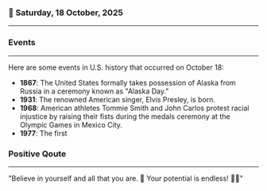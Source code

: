 ### 📅 Saturday, 18 October, 2025
------
### Events
------
Here are some events in U.S. history that occurred on October 18:

- **1867**: The United States formally takes possession of Alaska from Russia in a ceremony known as "Alaska Day."
- **1931**: The renowned American singer, Elvis Presley, is born.
- **1968**: American athletes Tommie Smith and John Carlos protest racial injustice by raising their fists during the medals ceremony at the Olympic Games in Mexico City.
- **1977**: The first
### Positive Qoute
------
"Believe in yourself and all that you are. 🌟 Your potential is endless! 💪✨"
